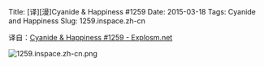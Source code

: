 Title: [译][漫]Cyanide & Happiness #1259
Date: 2015-03-18
Tags: Cyanide and Happiness
Slug: 1259.inspace.zh-cn

译自：[Cyanide & Happiness #1259 - Explosm.net](http://explosm.net/comics/1259/)


![1259.inspace.zh-cn.png](/static/images/comics/1259.inspace.zh-cn.png)